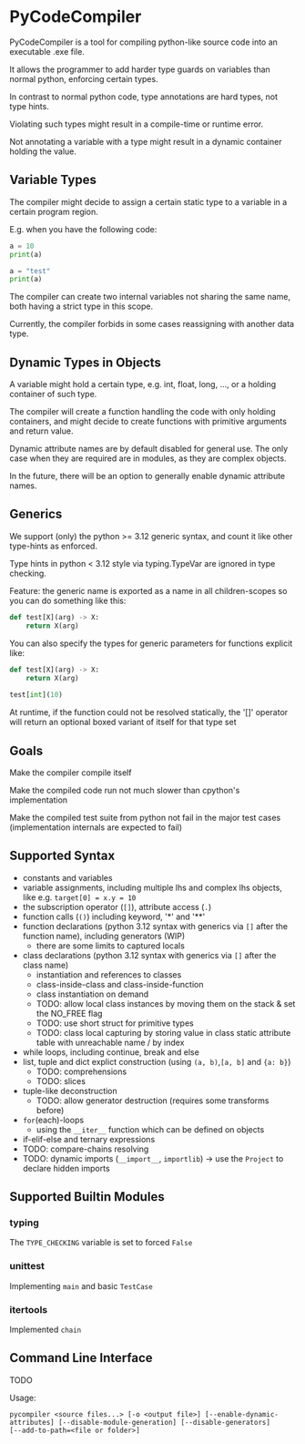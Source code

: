 
# PyCodeCompiler

PyCodeCompiler is a tool for compiling python-like source code into
an executable .exe file.

It allows the programmer to add harder type guards on variables
than normal python, enforcing certain types.

In contrast to normal python code, type annotations are hard types, not
type hints.

Violating such types might result in a compile-time or runtime error.

Not annotating a variable with a type might result in a dynamic
container holding the value.

## Variable Types

The compiler might decide to assign a certain static type
to a variable in a certain program region.

E.g. when you have the following code:
```python
a = 10
print(a)

a = "test"
print(a)
```

The compiler can create two internal variables not sharing the same name,
both having a strict type in this scope.

Currently, the compiler forbids in some cases reassigning with another data type.

## Dynamic Types in Objects

A variable might hold a certain type, e.g. int, float, long, ...,
or a holding container of such type.

The compiler will create a function handling the code with only holding containers,
and might decide to create functions with primitive arguments and return value.

Dynamic attribute names are by default disabled for general use.
The only case when they are required are in modules, as they are complex objects.

In the future, there will be an option to generally enable dynamic attribute names.

## Generics

We support (only) the python >= 3.12 generic syntax, and count
it like other type-hints as enforced.

Type hints in python < 3.12 style via typing.TypeVar are ignored in type checking.

Feature: the generic name is exported as a name in all children-scopes
so you can do something like this:
```python
def test[X](arg) -> X:
    return X(arg)
```

You can also specify the types for generic parameters for functions explicit like:
```python
def test[X](arg) -> X:
    return X(arg)
    
test[int](10)
```

At runtime, if the function could not be resolved statically, the
'[]' operator will return an optional boxed variant of itself for that type set

## Goals

Make the compiler compile itself

Make the compiled code run not much slower than cpython's implementation

Make the compiled test suite from python not fail in the major test cases
(implementation internals are expected to fail)

## Supported Syntax

- constants and variables
- variable assignments, including multiple lhs and complex lhs objects, like e.g. `target[0] = x.y = 10`
- the subscription operator (`[]`), attribute access (`.`)
- function calls (`()`) including keyword, '*' and '**'
- function declarations (python 3.12 syntax with generics via `[]` after the function name), including generators
  (WIP)
  - there are some limits to captured locals
- class declarations (python 3.12 syntax with generics via `[]` after the class name)
  - instantiation and references to classes
  - class-inside-class and class-inside-function
  - class instantiation on demand
  - TODO: allow local class instances by moving them on the stack & set the NO_FREE flag
  - TODO: use short struct for primitive types
  - TODO: class local capturing by storing value in class static attribute table with unreachable name / by index
- while loops, including continue, break and else
- list, tuple and dict explict construction (using `(a, b)`,`[a, b]` and `{a: b}`)
  - TODO: comprehensions
  - TODO: slices
- tuple-like deconstruction
  - TODO: allow generator destruction (requires some transforms before)
- `for`(each)-loops
  - using the `__iter__` function which can be defined on objects
- if-elif-else and ternary expressions
- TODO: compare-chains resolving
- TODO: dynamic imports (`__import__`, `importlib`) -> use the `Project` to declare hidden imports

## Supported Builtin Modules

### typing

The `TYPE_CHECKING` variable is set to forced `False`

### unittest

Implementing `main` and basic `TestCase`

### itertools

Implemented `chain`

## Command Line Interface

TODO

Usage:
```
pycompiler <source files...> [-o <output file>] [--enable-dynamic-attributes] [--disable-module-generation] [--disable-generators]
[--add-to-path=<file or folder>]
```
